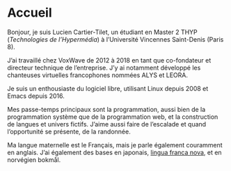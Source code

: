 # Accueil

Bonjour, je suis Lucien Cartier-Tilet, un étudiant en Master 2 THYP
(*Technologies de l’Hypermédia*) à l’Université Vincennes Saint-Denis
(Paris 8).

J’ai travaillé chez VoxWave de 2012 à 2018 en tant que co-fondateur et
directeur technique de l’entreprise. J’y ai notamment développé les
chanteuses virtuelles francophones nommées ALYS et LEORA.

Je suis un enthousiaste du logiciel libre, utilisant Linux depuis 2008
et Emacs depuis 2016.

Mes passe-temps principaux sont la programmation, aussi bien de la
programmation système que de la programmation web, et la construction
de langues et univers fictifs. J’aime aussi faire de l’escalade et
quand l’opportunité se présente, de la randonnée.

Ma langue maternelle est le Français, mais je parle également
couramment en anglais. J’ai également des bases en japonais, [lingua
franca nova](https://elefen.org), et en norvégien bokmål.
